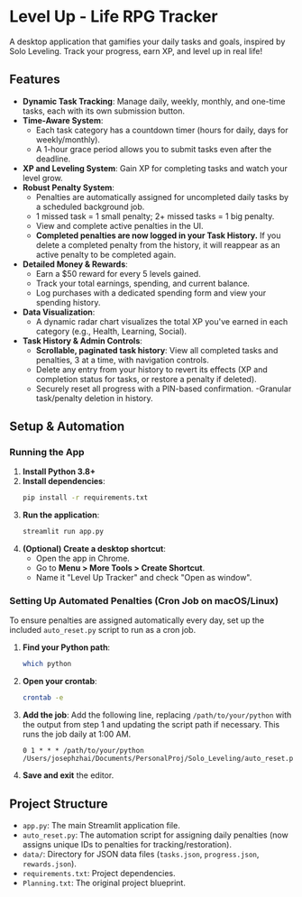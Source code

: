 # Level Up - Life RPG Tracker

A desktop application that gamifies your daily tasks and goals, inspired by Solo Leveling. Track your progress, earn XP, and level up in real life!

## Features

- **Dynamic Task Tracking**: Manage daily, weekly, monthly, and one-time tasks, each with its own submission button.
- **Time-Aware System**:
    - Each task category has a countdown timer (hours for daily, days for weekly/monthly).
    - A 1-hour grace period allows you to submit tasks even after the deadline.
- **XP and Leveling System**: Gain XP for completing tasks and watch your level grow.
- **Robust Penalty System**:
    - Penalties are automatically assigned for uncompleted daily tasks by a scheduled background job.
    - 1 missed task = 1 small penalty; 2+ missed tasks = 1 big penalty.
    - View and complete active penalties in the UI.
    - **Completed penalties are now logged in your Task History.** If you delete a completed penalty from the history, it will reappear as an active penalty to be completed again.
- **Detailed Money & Rewards**:
    - Earn a $50 reward for every 5 levels gained.
    - Track your total earnings, spending, and current balance.
    - Log purchases with a dedicated spending form and view your spending history.
- **Data Visualization**:
    - A dynamic radar chart visualizes the total XP you've earned in each category (e.g., Health, Learning, Social).
- **Task History & Admin Controls**:
    - **Scrollable, paginated task history**: View all completed tasks and penalties, 3 at a time, with navigation controls.
    - Delete any entry from your history to revert its effects (XP and completion status for tasks, or restore a penalty if deleted).
    - Securely reset all progress with a PIN-based confirmation.
    -Granular task/penalty deletion in history.

## Setup & Automation

### Running the App

1.  **Install Python 3.8+**
2.  **Install dependencies**:
    ```bash
    pip install -r requirements.txt
    ```
3.  **Run the application**:
    ```bash
    streamlit run app.py
    ```
4.  **(Optional) Create a desktop shortcut**:
    *   Open the app in Chrome.
    *   Go to **Menu > More Tools > Create Shortcut**.
    *   Name it "Level Up Tracker" and check "Open as window".

### Setting Up Automated Penalties (Cron Job on macOS/Linux)

To ensure penalties are assigned automatically every day, set up the included `auto_reset.py` script to run as a cron job.

1.  **Find your Python path**:
    ```bash
    which python
    ```
2.  **Open your crontab**:
    ```bash
    crontab -e
    ```
3.  **Add the job**: Add the following line, replacing `/path/to/your/python` with the output from step 1 and updating the script path if necessary. This runs the job daily at 1:00 AM.
    ```
    0 1 * * * /path/to/your/python /Users/josephzhai/Documents/PersonalProj/Solo_Leveling/auto_reset.py
    ```
4.  **Save and exit** the editor.

## Project Structure

-   `app.py`: The main Streamlit application file.
-   `auto_reset.py`: The automation script for assigning daily penalties (now assigns unique IDs to penalties for tracking/restoration).
-   `data/`: Directory for JSON data files (`tasks.json`, `progress.json`, `rewards.json`).
-   `requirements.txt`: Project dependencies.
-   `Planning.txt`: The original project blueprint. 

